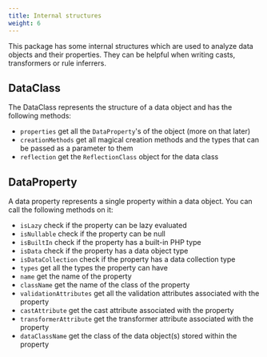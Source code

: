 ```yaml
---
title: Internal structures
weight: 6
---
```


This package has some internal structures which are used to analyze data objects and their properties. They can be helpful when writing casts, transformers or rule inferrers.

## DataClass

The DataClass represents the structure of a data object and has the following methods:

- `properties` get all the `DataProperty`'s of the object (more on that later)
- `creationMethods` get all magical creation methods and the types that can be passed as a parameter to them
- `reflection` get the `ReflectionClass` object for the data class

## DataProperty

A data property represents a single property within a data object. You can call the following methods on it:

- `isLazy` check if the property can be lazy evaluated
- `isNullable` check if the property can be null
- `isBuiltIn` check if the property has a built-in PHP type
- `isData` check if the property has a data object type
- `isDataCollection` check if the property has a data collection type
- `types` get all the types the property can have
- `name` get the name of the property
- `className` get the name of the class of the property
- `validationAttributes` get all the validation attributes associated with the property
- `castAttribute` get the cast attribute associated with the property
- `transformerAttribute` get the transformer attribute associated with the property
- `dataClassName` get the class of the data object(s) stored within the property
